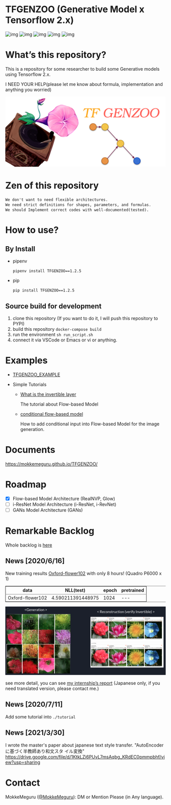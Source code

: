 # TFGENZOO (Generative Model x Tensorflow 2.x)

![img](https://github.com/MokkeMeguru/TFGENZOO/workflows/tensorflow%20test/badge.svg?branch=master)
![img](https://img.shields.io/badge/License-MIT-yellow.svg)
![img](https://img.shields.io/badge/python-3.7-blue.svg)
![img](https://img.shields.io/badge/tensorflow-%3E%3D2.2.0-brightgreen.svg)
![img](https://badge.fury.io/py/TFGENZOO.svg)

# What&rsquo;s this repository?

This is a repository for some researcher to build some Generative models using Tensorflow 2.x.

I NEED YOUR HELP(please let me know about formula, implementation and anything you worried)

![img](https://raw.githubusercontent.com/MokkeMeguru/TFGENZOO/master/docs/tfgenzoo_header.png)

# Zen of this repository

    We don't want to need flexible architectures.
    We need strict definitions for shapes, parameters, and formulas.
    We should Implement correct codes with well-documented(tested).

# How to use?

## By Install

- pipenv

      pipenv install TFGENZOO==1.2.5

- pip

      pip install TFGENZOO==1.2.5

## Source build for development

1.  clone this repository (If you want to do it, I will push this repository to PYPI)
2.  build this repository `docker-compose build`
3.  run the environment `sh run_script.sh`
4.  connect it via VSCode or Emacs or vi or anything.

# Examples

- [TFGENZOO_EXAMPLE](https://github.com/MokkeMeguru/TFGENZOO_EXAMPLE)
- Simple Tutorials

  - [What is the invertible layer](./tutorials/01_What_is_the_invertible_layer.ipynb)

    The tutorial about Flow-based Model

  - [conditional flow-based model](./tutorials/02_conditional_flow-based_model.ipynb)

    How to add conditional input into Flow-based Model for the image generation.

# Documents

<https://mokkemeguru.github.io/TFGENZOO/>

# Roadmap

- [x] Flow-based Model Architecture (RealNVP, Glow)
- [ ] i-ResNet Model Architecture (i-ResNet, i-RevNet)
- [ ] GANs Model Architecture (GANs)

# Remarkable Backlog

Whole backlog is [here](https://github.com/MokkeMeguru/TFGENZOO/wiki/Backlog)

## News [2020/6/16]

New training results [Oxford-flower102](https://www.tensorflow.org/datasets/catalog/oxford_flowers102) with only 8 hours! (Quadro P6000 x 1)

<table border="2" cellspacing="0" cellpadding="6" rules="groups" frame="hsides">

<colgroup>
<col  class="org-left" />

<col  class="org-right" />

<col  class="org-right" />

<col  class="org-left" />
</colgroup>
<thead>
<tr>
<th scope="col" class="org-left">data</th>
<th scope="col" class="org-right">NLL(test)</th>
<th scope="col" class="org-right">epoch</th>
<th scope="col" class="org-left">pretrained</th>
</tr>
</thead>

<tbody>
<tr>
<td class="org-left">Oxford-flower102</td>
<td class="org-right">4.590211391448975</td>
<td class="org-right">1024</td>
<td class="org-left">---</td>
</tr>
</tbody>
</table>

![img](https://raw.githubusercontent.com/MokkeMeguru/TFGENZOO/master/docs/oxford.png)

see more detail, you can see [my internship&rsquo;s report](https://docs.google.com/presentation/d/12z6MZizIsytLxUb2ly7vYorFiKruIGZ2ckQ0-By4b6s/edit?usp=sharing) (Japanese only, if you need translated version, please contact me.)

## News [2020/7/11]

Add some tutorial into `./tutorial`

## News [2021/3/30]

I wrote the master's paper about japanese text style transfer.  "AutoEncoder に基づく半教師あり和文スタ
イル変換"
https://drive.google.com/file/d/1KtkLZi6PUvL7msAqbg_KRdEC0pmmpbhf/view?usp=sharing

# Contact

MokkeMeguru ([@MokkeMeguru](https://twitter.com/MeguruMokke)): DM or Mention Please (in Any language).
